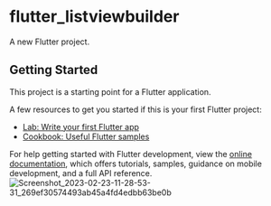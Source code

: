 # flutter_listviewbuilder

A new Flutter project.

## Getting Started

This project is a starting point for a Flutter application.

A few resources to get you started if this is your first Flutter project:

- [Lab: Write your first Flutter app](https://docs.flutter.dev/get-started/codelab)
- [Cookbook: Useful Flutter samples](https://docs.flutter.dev/cookbook)

For help getting started with Flutter development, view the
[online documentation](https://docs.flutter.dev/), which offers tutorials,
samples, guidance on mobile development, and a full API reference.
![Screenshot_2023-02-23-11-28-53-31_269ef30574493ab45a4fd4edbb63be0b](https://user-images.githubusercontent.com/121549054/220831687-a2c17867-e403-4fe6-9d4e-b325baf150e9.jpg)
